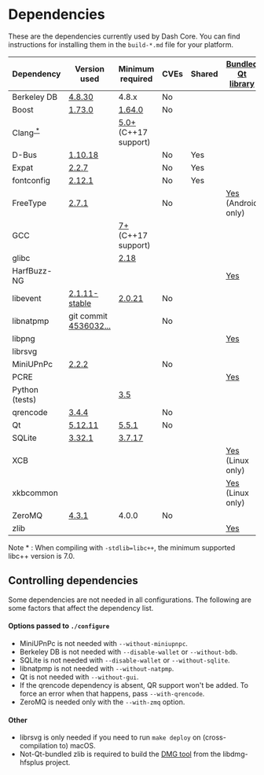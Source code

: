 Dependencies
============

These are the dependencies currently used by Dash Core. You can find instructions for installing them in the `build-*.md` file for your platform.

| Dependency | Version used | Minimum required | CVEs | Shared | [Bundled Qt library](https://doc.qt.io/qt-5/configure-options.html#third-party-libraries) |
| --- | --- | --- | --- | --- | --- |
| Berkeley DB | [4.8.30](https://www.oracle.com/technetwork/database/database-technologies/berkeleydb/downloads/index.html) | 4.8.x | No |  |  |
| Boost | [1.73.0](https://www.boost.org/users/download/) | [1.64.0](https://github.com/bitcoin/bitcoin/pull/22320) | No |  |  |
| Clang<sup>[ \* ](#note1)</sup> |  | [5.0+](https://releases.llvm.org/download.html) (C++17 support) |  |  |  |
| D-Bus | [1.10.18](https://cgit.freedesktop.org/dbus/dbus/tree/NEWS?h=dbus-1.10) |  | No | Yes |  |
| Expat | [2.2.7](https://libexpat.github.io/) |  | No | Yes |  |
| fontconfig | [2.12.1](https://www.freedesktop.org/software/fontconfig/release/) |  | No | Yes |  |
| FreeType | [2.7.1](https://download.savannah.gnu.org/releases/freetype) |  | No |  | [Yes](https://github.com/dashpay/dash/blob/develop/depends/packages/qt.mk) (Android only) |
| GCC |  | [7+](https://gcc.gnu.org/) (C++17 support) |  |  |  |
| glibc | | [2.18](https://www.gnu.org/software/libc/) |  |  |  |  |
| HarfBuzz-NG |  |  |  |  | [Yes](https://github.com/dashpay/dash/blob/develop/depends/packages/qt.mk) |
| libevent | [2.1.11-stable](https://github.com/libevent/libevent/releases) | [2.0.21](https://github.com/bitcoin/bitcoin/pull/18676) | No |  |  |
| libnatpmp | git commit [4536032...](https://github.com/miniupnp/libnatpmp/tree/4536032ae32268a45c073a4d5e91bbab4534773a) |  | No |  |  |
| libpng |  |  |  |  | [Yes](https://github.com/dashpay/dash/blob/develop/depends/packages/qt.mk) |
| librsvg | |  |  |  |  |
| MiniUPnPc | [2.2.2](https://miniupnp.tuxfamily.org/files) |  | No |  |  |
| PCRE |  |  |  |  | [Yes](https://github.com/dashpay/dash/blob/develop/depends/packages/qt.mk) |
| Python (tests) |  | [3.5](https://www.python.org/downloads) |  |  |  |
| qrencode | [3.4.4](https://fukuchi.org/works/qrencode) |  | No |  |  |
| Qt | [5.12.11](https://download.qt.io/official_releases/qt/) | [5.5.1](https://github.com/bitcoin/bitcoin/issues/13478) | No |  |  |
| SQLite | [3.32.1](https://sqlite.org/download.html) | [3.7.17](https://github.com/bitcoin/bitcoin/pull/19077) |  |  |  |
| XCB |  |  |  |  | [Yes](https://github.com/dashpay/dash/blob/develop/depends/packages/qt.mk) (Linux only) |
| xkbcommon |  |  |  |  | [Yes](https://github.com/dashpay/dash/blob/develop/depends/packages/qt.mk) (Linux only) |
| ZeroMQ | [4.3.1](https://github.com/zeromq/libzmq/releases) | 4.0.0 | No |  |  |
| zlib |  |  |  |  | [Yes](https://github.com/dashpay/dash/blob/develop/depends/packages/qt.mk) |

<a name="note1">Note \*</a> : When compiling with `-stdlib=libc++`, the minimum supported libc++ version is 7.0.

Controlling dependencies
------------------------
Some dependencies are not needed in all configurations. The following are some factors that affect the dependency list.

#### Options passed to `./configure`
* MiniUPnPc is not needed with `--without-miniupnpc`.
* Berkeley DB is not needed with `--disable-wallet` or `--without-bdb`.
* SQLite is not needed with `--disable-wallet` or `--without-sqlite`.
* libnatpmp is not needed with `--without-natpmp`.
* Qt is not needed with `--without-gui`.
* If the qrencode dependency is absent, QR support won't be added. To force an error when that happens, pass `--with-qrencode`.
* ZeroMQ is needed only with the `--with-zmq` option.

#### Other
* librsvg is only needed if you need to run `make deploy` on (cross-compilation to) macOS.
* Not-Qt-bundled zlib is required to build the [DMG tool](../contrib/macdeploy/README.md#deterministic-macos-dmg-notes) from the libdmg-hfsplus project.
